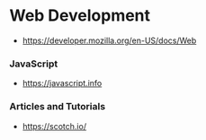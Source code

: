 # Web Development

- https://developer.mozilla.org/en-US/docs/Web



### JavaScript
 - https://javascript.info



### Articles and Tutorials

-  https://scotch.io/

